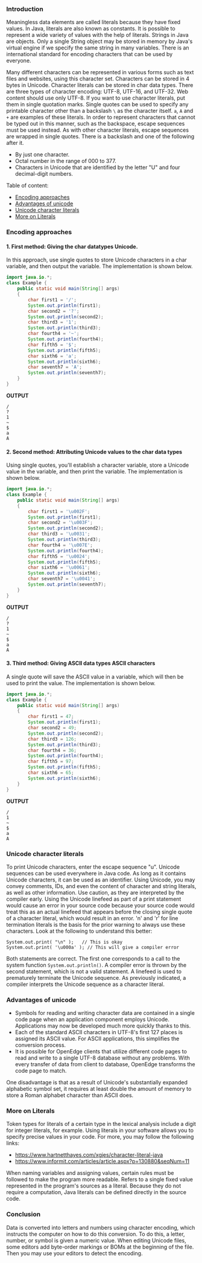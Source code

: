 ### Introduction
Meaningless data elements are called literals because they have fixed values. In Java, literals are also known as constants. It is possible to represent a wide variety of values with the help of literals. Strings in Java are objects.
Only a single String object may be stored in memory by Java's virtual engine if we specify the same string in many variables.
There is an international standard for encoding characters that can be used by everyone. 

Many different characters can be represented in various forms such as text files and websites, using this character set. Characters can be stored in 4 bytes in Unicode. Character literals can be stored in char data types. There are three types of character encoding: UTF-8, UTF-16, and UTF-32. Web content should use only UTF-8.
If you want to use character literals, put them in single quotation marks.
Single quotes can be used to specify any printable character other than a backslash `\` as the character itself. `a`, `A` and `+` are examples of these literals.
In order to represent characters that cannot be typed out in this manner, such as the backspace, escape sequences must be used instead. As with other character literals, escape sequences are wrapped in single quotes.
There is a backslash and one of the following after it.
- By just one character.
- Octal number in the range of 000 to 377.
- Characters in Unicode that are identified by the letter "U" and four decimal-digit numbers.

Table of content:
- [Encoding approaches](#encoding-approaches)
- [Advantages of unicode](#advantages-of-unicode)
- [Unicode character literals](#unicode-character-literals)
- [More on Literals](#more-on-literals)

### Encoding approaches
#### 1. First method: Giving the char datatypes Unicode.

In this approach, use single quotes to store Unicode characters in a char variable, and then output the variable. The implementation is shown below.
```Java
import java.io.*;
class Example {
    public static void main(String[] args)
    {
        char first1 = '/';
        System.out.println(first1);
        char second2 = '?';
        System.out.println(second2);
        char third3 = '1';
        System.out.println(third3);
        char fourth4 = '~';
        System.out.println(fourth4);
        char fifth5 = '$';
        System.out.println(fifth5);
        char sixth6 = 'a';
        System.out.println(sixth6);
        char seventh7 = 'A';
        System.out.println(seventh7);
    }
}
```
**OUTPUT**
```
/
?
1
~
$
a
A
```
#### 2. Second method: Attributing Unicode values to the char data types

Using single quotes, you'll establish a character variable, store a Unicode value in the variable, and then print the variable.
The implementation is shown below.
```Java
import java.io.*;
class Example {
    public static void main(String[] args)
    {       
        char first1 = '\u002F';
        System.out.println(first1);
        char second2 = '\u003F';
        System.out.println(second2);
        char third3 = '\u0031';
        System.out.println(third3);
        char fourth4 = '\u007E';
        System.out.println(fourth4);
        char fifth5 = '\u0024';
        System.out.println(fifth5);
        char sixth6 = '\u0061';
        System.out.println(sixth6);
        char seventh7 = '\u0041';
        System.out.println(seventh7);
    }
}
```
**OUTPUT**
```
/
?
1
~
$
a
A
```
#### 3. Third method: Giving ASCII data types ASCII characters

A single quote will save the ASCII value in a variable, which will then be used to print the value. The implementation is shown below.
```Java
import java.io.*;
class Example {
    public static void main(String[] args)
    {
        char first1 = 47;
        System.out.println(first1);
        char second2 = 49;
        System.out.println(second2);
        char third3 = 126;
        System.out.println(third3);
        char fourth4 = 36;
        System.out.println(fourth4);
        char fifth5 = 97;
        System.out.println(fifth5);
        char sixth6 = 65;
        System.out.println(sixth6);
    }
}
```
**OUTPUT**
```
/
1
~
$
a
A
```
### Unicode character literals
To print Unicode characters, enter the escape sequence "u".
Unicode sequences can be used everywhere in Java code. As long as it contains Unicode characters, it can be used as an identifier. Using Unicode, you may convey comments, IDs, and even the content of character and string literals, as well as other information. Use caution, as they are interpreted by the compiler early. Using the Unicode linefeed as part of a print statement would cause an error in your source code because your source code would treat this as an actual linefeed that appears before the closing single quote of a character literal, which would result in an error. 'n' and 'r' for line termination literals is the basis for the prior warning to always use these characters.
Look at the following to understand this better:
```
System.out.print( "\n" );   // This is okay
System.out.print( '\u000a' ); // This will give a compiler error
```
Both statements are correct. The first one corresponds to a call to the system function `System.out.println()`. A compiler error is thrown by the second statement, which is not a valid statement. A linefeed is used to prematurely terminate the Unicode sequence. As previously indicated, a compiler interprets the Unicode sequence as a character literal.
### Advantages of unicode
- Symbols for reading and writing character data are contained in a single code page when an application component employs Unicode. Applications may now be developed much more quickly thanks to this.
- Each of the standard ASCII characters in UTF-8's first 127 places is assigned its ASCII value. For ASCII applications, this simplifies the conversion process.
- It is possible for OpenEdge clients that utilize different code pages to read and write to a single UTF-8 database without any problems. With every transfer of data from client to database, OpenEdge transforms the code page to match.

One disadvantage is that as a result of Unicode's substantially expanded alphabetic symbol set, it requires at least double the amount of memory to store a Roman alphabet character than ASCII does.
### More on Literals 
Token types for literals of a certain type in the lexical analysis include a digit for integer literals, for example. Using literals in your software allows you to specify precise values in your code.
For more, you may follow the following links: 
- https://www.hartnetthayes.com/xgjes/character-literal-java
- https://www.informit.com/articles/article.aspx?p=130880&seqNum=11

When naming variables and assigning values, certain rules must be followed to make the program more readable. Refers to a single fixed value represented in the program's sources as a literal. Because they do not require a computation, Java literals can be defined directly in the source code.
### Conclusion
Data is converted into letters and numbers using character encoding, which instructs the computer on how to do this conversion. To do this, a letter, number, or symbol is given a numeric value. When editing Unicode files, some editors add byte-order markings or BOMs at the beginning of the file. Then you may use your editors to detect the encoding.
